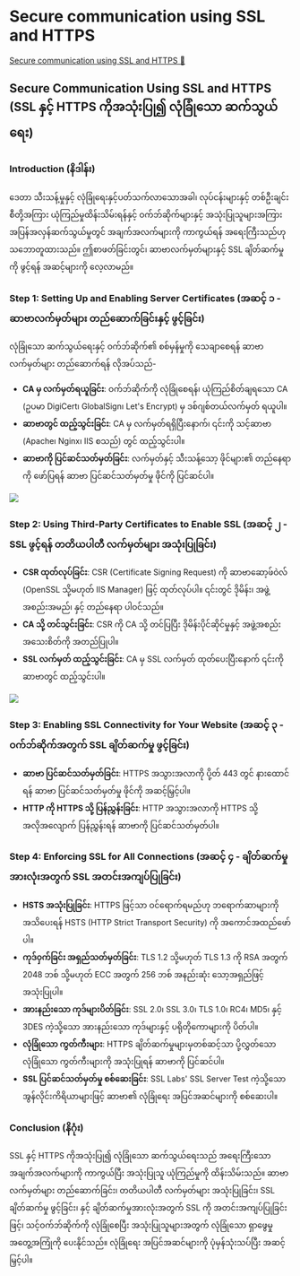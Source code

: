 # Secure communication using SSL and HTTPS

[Secure communication using SSL and HTTPS 🔗](https://www.coursera.org/learn/cybersecurity-threat-vectors-and-mitigation/supplement/rCCC8/secure-communication-using-ssl-and-https)

## Secure Communication Using SSL and HTTPS (SSL နှင့် HTTPS ကိုအသုံးပြု၍ လုံခြုံသော ဆက်သွယ်ရေး)

### Introduction (နိဒါန်း)

ဒေတာ သီးသန့်မှုနှင့် လုံခြုံရေးနှင့်ပတ်သက်လာသောအခါ၊ လုပ်ငန်းများနှင့် တစ်ဦးချင်းစီတို့အကြား ယုံကြည်မှုထိန်းသိမ်းရန်နှင့် ဝက်ဘ်ဆိုက်များနှင့် အသုံးပြုသူများအကြား အပြန်အလှန်ဆက်သွယ်မှုတွင် အချက်အလက်များကို ကာကွယ်ရန် အရေးကြီးသည်ဟု သဘောတူထားသည်။ ဤစာဖတ်ခြင်းတွင်၊ ဆာဗာလက်မှတ်များနှင့် SSL ချိတ်ဆက်မှုကို ဖွင့်ရန် အဆင့်များကို လေ့လာမည်။

### Step 1: Setting Up and Enabling Server Certificates (အဆင့် ၁ - ဆာဗာလက်မှတ်များ တည်ဆောက်ခြင်းနှင့် ဖွင့်ခြင်း)

လုံခြုံသော ဆက်သွယ်ရေးနှင့် ဝက်ဘ်ဆိုက်၏ စစ်မှန်မှုကို သေချာစေရန် ဆာဗာလက်မှတ်များ တည်ဆောက်ရန် လိုအပ်သည်-

- **CA မှ လက်မှတ်ရယူခြင်း**: ဝက်ဘ်ဆိုက်ကို လုံခြုံစေရန်၊ ယုံကြည်စိတ်ချရသော CA (ဥပမာ DigiCert၊ GlobalSign၊ Let's Encrypt) မှ ဒစ်ဂျစ်တယ်လက်မှတ် ရယူပါ။
- **ဆာဗာတွင် ထည့်သွင်းခြင်း**: CA မှ လက်မှတ်ရရှိပြီးနောက်၊ ၎င်းကို သင့်ဆာဗာ (Apache၊ Nginx၊ IIS စသည်) တွင် ထည့်သွင်းပါ။
- **ဆာဗာကို ပြင်ဆင်သတ်မှတ်ခြင်း**: လက်မှတ်နှင့် သီးသန့်သော့ ဖိုင်များ၏ တည်နေရာကို ဖော်ပြရန် ဆာဗာ ပြင်ဆင်သတ်မှတ်မှု ဖိုင်ကို ပြင်ဆင်ပါ။

<img src="https://d3c33hcgiwev3.cloudfront.net/imageAssetProxy.v1/bRcPmwj2SMeCD5dL39-WmA_08cfc290fb2744a9a54b08903f62d3e1_M2L3_05_img1.png?expiry=1741996800000&hmac=iLsNwxSzZdNOK7OuBZVPsp8HDc39YGezT_6OboBTVqI">

### Step 2: Using Third-Party Certificates to Enable SSL (အဆင့် ၂ - SSL ဖွင့်ရန် တတိယပါတီ လက်မှတ်များ အသုံးပြုခြင်း)

- **CSR ထုတ်လုပ်ခြင်း**: CSR (Certificate Signing Request) ကို ဆာဗာဆော့ဖ်ဝဲလ် (OpenSSL သို့မဟုတ် IIS Manager) ဖြင့် ထုတ်လုပ်ပါ။ ၎င်းတွင် ဒိုမိန်း၊ အဖွဲ့အစည်းအမည်၊ နှင့် တည်နေရာ ပါဝင်သည်။
- **CA သို့ တင်သွင်းခြင်း**: CSR ကို CA သို့ တင်ပြပြီး ဒိုမိန်းပိုင်ဆိုင်မှုနှင့် အဖွဲ့အစည်း အသေးစိတ်ကို အတည်ပြုပါ။
- **SSL လက်မှတ် ထည့်သွင်းခြင်း**: CA မှ SSL လက်မှတ် ထုတ်ပေးပြီးနောက် ၎င်းကို ဆာဗာတွင် ထည့်သွင်းပါ။

<img src="https://d3c33hcgiwev3.cloudfront.net/imageAssetProxy.v1/81UGGjTCQHKTsGbPTARQjw_f3ac1210f2024434a8b691ddb57fdbe1_M2L3_05_img2.png?expiry=1741996800000&hmac=UWl2yUwBQ02-GfjaFhe5RQ3llAPzSmeVaCdhklB6aiQ">

### Step 3: Enabling SSL Connectivity for Your Website (အဆင့် ၃ - ဝက်ဘ်ဆိုက်အတွက် SSL ချိတ်ဆက်မှု ဖွင့်ခြင်း)

- **ဆာဗာ ပြင်ဆင်သတ်မှတ်ခြင်း**: HTTPS အသွားအလာကို ပို့တ် 443 တွင် နားထောင်ရန် ဆာဗာ ပြင်ဆင်သတ်မှတ်မှု ဖိုင်ကို အဆင့်မြှင့်ပါ။
- **HTTP ကို HTTPS သို့ ပြန်ညွှန်းခြင်း**: HTTP အသွားအလာကို HTTPS သို့ အလိုအလျောက် ပြန်ညွှန်းရန် ဆာဗာကို ပြင်ဆင်သတ်မှတ်ပါ။

### Step 4: Enforcing SSL for All Connections (အဆင့် ၄ - ချိတ်ဆက်မှုအားလုံးအတွက် SSL အတင်းအကျပ်ပြုခြင်း)

- **HSTS အသုံးပြုခြင်း**: HTTPS ဖြင့်သာ ဝင်ရောက်ရမည်ဟု ဘရောက်ဆာများကို အသိပေးရန် HSTS (HTTP Strict Transport Security) ကို အကောင်အထည်ဖော်ပါ။
- **ကုဒ်ဝှက်ခြင်း အရှည်သတ်မှတ်ခြင်း**: TLS 1.2 သို့မဟုတ် TLS 1.3 ကို RSA အတွက် 2048 ဘစ် သို့မဟုတ် ECC အတွက် 256 ဘစ် အနည်းဆုံး သော့အရှည်ဖြင့် အသုံးပြုပါ။
- **အားနည်းသော ကုဒ်များပိတ်ခြင်း**: SSL 2.0၊ SSL 3.0၊ TLS 1.0၊ RC4၊ MD5၊ နှင့် 3DES ကဲ့သို့သော အားနည်းသော ကုဒ်များနှင့် ပရိုတိုကောများကို ပိတ်ပါ။
- **လုံခြုံသော ကွတ်ကီးများ**: HTTPS ချိတ်ဆက်မှုများမှတစ်ဆင့်သာ ပို့လွှတ်သော လုံခြုံသော ကွတ်ကီးများကို အသုံးပြုရန် ဆာဗာကို ပြင်ဆင်ပါ။
- **SSL ပြင်ဆင်သတ်မှတ်မှု စစ်ဆေးခြင်း**: SSL Labs' SSL Server Test ကဲ့သို့သော အွန်လိုင်းကိရိယာများဖြင့် ဆာဗာ၏ လုံခြုံရေး အပြင်အဆင်များကို စစ်ဆေးပါ။

### Conclusion (နိဂုံး)

SSL နှင့် HTTPS ကိုအသုံးပြု၍ လုံခြုံသော ဆက်သွယ်ရေးသည် အရေးကြီးသော အချက်အလက်များကို ကာကွယ်ပြီး အသုံးပြုသူ ယုံကြည်မှုကို ထိန်းသိမ်းသည်။ ဆာဗာလက်မှတ်များ တည်ဆောက်ခြင်း၊ တတိယပါတီ လက်မှတ်များ အသုံးပြုခြင်း၊ SSL ချိတ်ဆက်မှု ဖွင့်ခြင်း၊ နှင့် ချိတ်ဆက်မှုအားလုံးအတွက် SSL ကို အတင်းအကျပ်ပြုခြင်းဖြင့်၊ သင့်ဝက်ဘ်ဆိုက်ကို လုံခြုံစေပြီး အသုံးပြုသူများအတွက် လုံခြုံသော ရှာဖွေမှု အတွေ့အကြုံကို ပေးနိုင်သည်။ လုံခြုံရေး အပြင်အဆင်များကို ပုံမှန်သုံးသပ်ပြီး အဆင့်မြှင့်ပါ။
